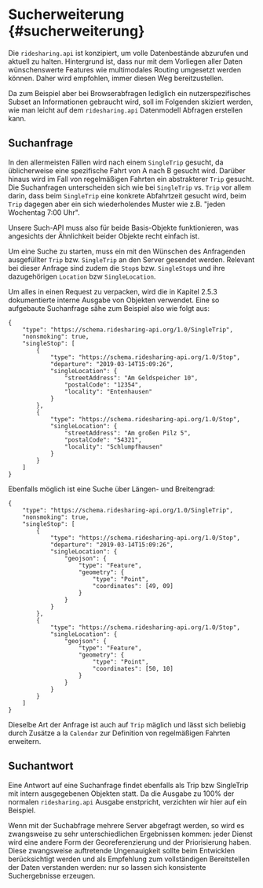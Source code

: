 # Sucherweiterung {#sucherweiterung}

Die `ridesharing.api` ist konzipiert, um volle Datenbestände abzurufen und
aktuell zu halten. Hintergrund ist, dass nur mit dem Vorliegen aller Daten
wünschenswerte Features wie multimodales Routing umgesetzt werden können.
Daher wird empfohlen, immer diesen Weg bereitzustellen.

Da zum Beispiel aber bei Browserabfragen lediglich ein nutzerspezifisches
Subset an Informationen gebraucht wird, soll im Folgenden skiziert werden,
wie man leicht auf dem `ridesharing.api` Datenmodell Abfragen erstellen kann.

## Suchanfrage

In den allermeisten Fällen wird nach einem `SingleTrip` gesucht, da üblicherweise
eine spezifische Fahrt von A nach B gesucht wird. Darüber hinaus wird
im Fall von regelmäßigen Fahrten ein abstrakterer `Trip` gesucht. Die Suchanfragen
unterscheiden sich wie bei `SingleTrip` vs. `Trip` vor allem darin, dass
beim `SingleTrip` eine konkrete Abfahrtzeit gesucht wird, beim `Trip` dagegen
aber ein sich wiederholendes Muster wie z.B. "jeden Wochentag 7:00 Uhr". 

Unsere Such-API muss also für beide Basis-Objekte funktionieren, was angesichts
der Ähnlichkeit beider Objekte recht einfach ist.

Um eine Suche zu starten, muss ein mit den Wünschen des Anfragenden ausgefüllter
`Trip` bzw. `SingleTrip` an den Server gesendet werden. Relevant bei dieser 
Anfrage sind zudem die `Stop`s bzw. `SingleStop`s und ihre dazugehörigen
`Location` bzw `SingleLocation`.

Um alles in einen Request zu verpacken, wird die in Kapitel 2.5.3
dokumentierte interne Ausgabe von Objekten verwendet. Eine so aufgebaute
Suchanfrage sähe zum Beispiel also wie folgt aus:


~~~~~ {#search_request_1.json}
{
    "type": "https://schema.ridesharing-api.org/1.0/SingleTrip",
    "nonsmoking": true,
    "singleStop": [
        {
            "type": "https://schema.ridesharing-api.org/1.0/Stop",
            "departure": "2019-03-14T15:09:26",
            "singleLocation": {
                "streetAddress": "Am Geldspeicher 10",
                "postalCode": "12354",
                "locality": "Entenhausen"
            }
        },
        {
            "type": "https://schema.ridesharing-api.org/1.0/Stop",
            "singleLocation": {
                "streetAddress": "Am großen Pilz 5", 
                "postalCode": "54321",
                "locality": "Schlumpfhausen"
            }
        }
    ]
}
~~~~~

Ebenfalls möglich ist eine Suche über Längen- und Breitengrad:

~~~~~ {#search_request_1.json}
{
    "type": "https://schema.ridesharing-api.org/1.0/SingleTrip",
    "nonsmoking": true,
    "singleStop": [
        {
            "type": "https://schema.ridesharing-api.org/1.0/Stop",
            "departure": "2019-03-14T15:09:26",
            "singleLocation": {
                "geojson": {
                    "type": "Feature",
                    "geometry": {
                        "type": "Point",
                        "coordinates": [49, 09]
                    }
                }
            }
        },
        {
            "type": "https://schema.ridesharing-api.org/1.0/Stop",
            "singleLocation": {
                "geojson": {
                    "type": "Feature",
                    "geometry": {
                        "type": "Point",
                        "coordinates": [50, 10]
                    }
                }
            }
        }
    ]
}
~~~~~

Dieselbe Art der Anfrage ist auch auf `Trip` mäglich und lässt sich beliebig
durch Zusätze a la `Calendar` zur Definition von regelmäßigen Fahrten erweitern.

## Suchantwort

Eine Antwort auf eine Suchanfrage findet ebenfalls als Trip bzw SingleTrip
mit intern ausgegebenen Objekten statt. Da die Ausgabe zu 100% der normalen
`ridesharing.api` Ausgabe enstpricht, verzichten wir hier auf ein Beispiel.

Wenn mit der Suchabfrage mehrere Server abgefragt werden, so wird es zwangsweise
zu sehr unterschiedlichen Ergebnissen kommen: jeder Dienst wird eine andere
Form der Georeferenzierung und der Priorisierung haben. Diese zwangsweise 
auftretende Ungenauigkeit sollte beim Entwicklen berücksichtigt werden und 
als Empfehlung zum vollständigen Bereitstellen der Daten verstanden werden:
nur so lassen sich konsistente Suchergebnisse erzeugen.

